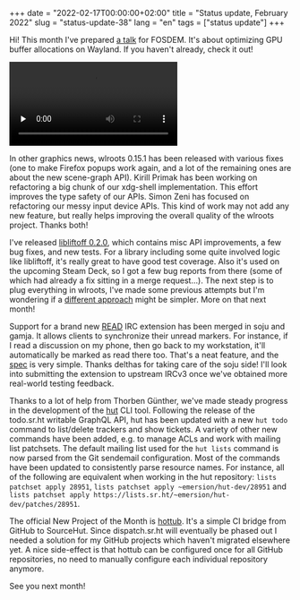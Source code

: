 +++
date = "2022-02-17T00:00:00+02:00"
title = "Status update, February 2022"
slug = "status-update-38"
lang = "en"
tags = ["status update"]
+++

Hi! This month I've prepared [a talk][fosdem-talk] for FOSDEM. It's about
optimizing GPU buffer allocations on Wayland. If you haven't already, check it
out!

<video preload="none" controls>
<source src="https://video.fosdem.org/2022/D.graphics/dmabuffeedback.webm" type="video/webm">
<source src="https://video.fosdem.org/2022/D.graphics/dmabuffeedback.mp4" type="video/mp4">
</video>

In other graphics news, wlroots 0.15.1 has been released with various fixes
(one to make Firefox popups work again, and a lot of the remaining ones are
about the new scene-graph API). Kirill Primak has been working on refactoring a
big chunk of our xdg-shell implementation. This effort improves the type safety
of our APIs. Simon Zeni has focused on refactoring our messy input device APIs.
This kind of work may not add any new feature, but really helps improving the
overall quality of the wlroots project. Thanks both!

I've released [libliftoff 0.2.0], which contains misc API improvements, a few
bug fixes, and new tests. For a library including some quite involved logic
like libliftoff, it's really great to have good test coverage. Also it's used
on the upcoming Steam Deck, so I got a few bug reports from there (some of
which had already a fix sitting in a merge request…). The next step is to plug
everything in wlroots, I've made some previous attempts but I'm wondering if a
[different approach][wlr-paint-list] might be simpler. More on that next month!

Support for a brand new [READ][soju-read] IRC extension has been merged in
soju and gamja. It allows clients to synchronize their unread markers. For
instance, if I read a discussion on my phone, then go back to my workstation,
it'll automatically be marked as read there too. That's a neat feature, and the
[spec][read-spec] is very simple. Thanks delthas for taking care of the soju
side! I'll look into submitting the extension to upstream IRCv3 once we've
obtained more real-world testing feedback.

Thanks to a lot of help from Thorben Günther, we've made steady progress in the
development of the [hut] CLI tool. Following the release of the todo.sr.ht
writable GraphQL API, hut has been updated with a new `hut todo` command to
list/delete trackers and show tickets. A variety of other new commands have
been added, e.g. to manage ACLs and work with mailing list patchsets. The
default mailing list used for the `hut lists` command is now parsed from the
Git sendemail configuration. Most of the commands have been updated to
consistently parse resource names. For instance, all of the following are
equivalent when working in the hut repository: `lists patchset apply 28951`,
`lists patchset apply ~emersion/hut-dev/28951` and
`lists patchset apply https://lists.sr.ht/~emersion/hut-dev/patches/28951`.

The official New Project of the Month is [hottub]. It's a simple CI bridge from
GitHub to SourceHut. Since dispatch.sr.ht will eventually be phased out I
needed a solution for my GitHub projects which haven't migrated elsewhere yet.
A nice side-effect is that hottub can be configured once for all GitHub
repositories, no need to manually configure each individual repository anymore.

See you next month!

[fosdem-talk]: https://fosdem.org/2022/schedule/event/dmabuffeedback/
[libliftoff 0.2.0]: https://gitlab.freedesktop.org/emersion/libliftoff/-/releases/v0.2.0
[wlr-paint-list]: https://gitlab.freedesktop.org/wlroots/wlroots/-/issues/3371
[hut]: https://sr.ht/~emersion/hut
[soju-read]: https://github.com/emersion/soju/pull/27
[read-spec]: https://git.sr.ht/~emersion/soju/tree/master/item/doc/ext/read.md
[hottub]: https://sr.ht/~emersion/hottub
